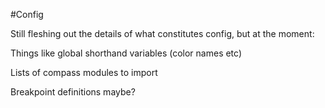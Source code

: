 #Config

Still fleshing out the details of what constitutes config, but at the moment:

Things like global shorthand variables (color names etc)

Lists of compass modules to import

Breakpoint definitions maybe?
